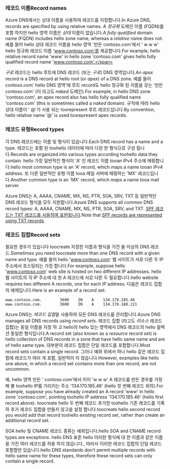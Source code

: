 ### <a name="record-names"></a><span data-ttu-id="7627c-101">레코드 이름</span><span class="sxs-lookup"><span data-stu-id="7627c-101">Record names</span></span>

<span data-ttu-id="7627c-102">Azure DNS에서는 상대 이름을 사용하여 레코드를 지정합니다.</span><span class="sxs-lookup"><span data-stu-id="7627c-102">In Azure DNS, records are specified by using relative names.</span></span> <span data-ttu-id="7627c-103">A *정규화* 도메인 이름 (FQDN)를 포함 하지만 hello 영역 이름은 *상대* 이름이 없습니다.</span><span class="sxs-lookup"><span data-stu-id="7627c-103">A *fully qualified* domain name (FQDN) includes hello zone name, whereas a *relative* name does not.</span></span> <span data-ttu-id="7627c-104">예를 들어 hello 상대 레코드 이름을 hello 영역 '만든 contoso.com'에서 ' w w w' hello 정규화 레코드 이름 'www.contoso.com'를 제공합니다.</span><span class="sxs-lookup"><span data-stu-id="7627c-104">For example, hello relative record name 'www' in hello zone 'contoso.com' gives hello fully qualified record name 'www.contoso.com'.</span></span>

<span data-ttu-id="7627c-105">*구로* 레코드는 hello 루트에 DNS 레코드 (또는 *구로*) DNS 영역입니다.</span><span class="sxs-lookup"><span data-stu-id="7627c-105">An *apex* record is a DNS record at hello root (or *apex*) of a DNS zone.</span></span> <span data-ttu-id="7627c-106">예를 들어 contoso.com' hello DNS 영역'에 루트 record도 hello 정규화 된 이름을 갖는 '만든 contoso.com' (이 라고도 *naked* 도메인).</span><span class="sxs-lookup"><span data-stu-id="7627c-106">For example, in hello DNS zone 'contoso.com', an apex record also has hello fully qualified name 'contoso.com' (this is sometimes called a *naked* domain).</span></span>  <span data-ttu-id="7627c-107">규칙에 따라 hello 상대 이름이 ' @'가 사용 되는 toorepresent 루트 레코드입니다.</span><span class="sxs-lookup"><span data-stu-id="7627c-107">By convention, hello relative name '@' is used toorepresent apex records.</span></span>

### <a name="record-types"></a><span data-ttu-id="7627c-108">레코드 유형</span><span class="sxs-lookup"><span data-stu-id="7627c-108">Record types</span></span>

<span data-ttu-id="7627c-109">각 DNS 레코드에는 이름 및 형식이 있습니다.</span><span class="sxs-lookup"><span data-stu-id="7627c-109">Each DNS record has a name and a type.</span></span> <span data-ttu-id="7627c-110">레코드는 포함 된 toohello 데이터에 따라 다양 한 형식으로 구성 됩니다.</span><span class="sxs-lookup"><span data-stu-id="7627c-110">Records are organized into various types according toohello data they contain.</span></span> <span data-ttu-id="7627c-111">hello 가장 일반적인 형식이 'A' 인 레코드 이름 tooan IPv4 주소에 매핑합니다.</span><span class="sxs-lookup"><span data-stu-id="7627c-111">hello most common type is an 'A' record, which maps a name tooan IPv4 address.</span></span> <span data-ttu-id="7627c-112">또 다른 일반적인 유형 이름 tooa 메일 서버에 매핑하는 'MX' 레코드입니다.</span><span class="sxs-lookup"><span data-stu-id="7627c-112">Another common type is an 'MX' record, which maps a name tooa mail server.</span></span>

<span data-ttu-id="7627c-113">Azure DNS는 A, AAAA, CNAME, MX, NS, PTR, SOA, SRV, TXT 등 일반적인 DNS 레코드 형식을 모두 지원합니다.</span><span class="sxs-lookup"><span data-stu-id="7627c-113">Azure DNS supports all common DNS record types: A, AAAA, CNAME, MX, NS, PTR, SOA, SRV, and TXT.</span></span> <span data-ttu-id="7627c-114">[SPF 레코드는 TXT 레코드를 사용하여 표현됩니다](../articles/dns/dns-zones-records.md#spf-records).</span><span class="sxs-lookup"><span data-stu-id="7627c-114">Note that [SPF records are represented using TXT records](../articles/dns/dns-zones-records.md#spf-records).</span></span>

### <a name="record-sets"></a><span data-ttu-id="7627c-115">레코드 집합</span><span class="sxs-lookup"><span data-stu-id="7627c-115">Record sets</span></span>

<span data-ttu-id="7627c-116">필요한 경우가 있습니다 toocreate 지정한 이름과 형식을 가진 둘 이상의 DNS 레코드.</span><span class="sxs-lookup"><span data-stu-id="7627c-116">Sometimes you need toocreate more than one DNS record with a given name and type.</span></span> <span data-ttu-id="7627c-117">예를 들어 hello 'www.contoso.com' 웹 사이트가 서로 다른 두 IP 주소에서 호스팅되는 가정 합니다.</span><span class="sxs-lookup"><span data-stu-id="7627c-117">For example, suppose hello 'www.contoso.com' web site is hosted on two different IP addresses.</span></span> <span data-ttu-id="7627c-118">hello 웹 사이트의 각 IP 주소에 대 한 A 레코드에 서로 다른 두 필요합니다.</span><span class="sxs-lookup"><span data-stu-id="7627c-118">hello website requires two different A records, one for each IP address.</span></span> <span data-ttu-id="7627c-119">다음은 레코드 집합의 예제입니다.</span><span class="sxs-lookup"><span data-stu-id="7627c-119">Here is an example of a record set:</span></span>

    www.contoso.com.        3600    IN    A    134.170.185.46
    www.contoso.com.        3600    IN    A    134.170.188.221

<span data-ttu-id="7627c-120">Azure DNS는 *레코드 집합*을 사용하여 모든 DNS 레코드를 관리합니다.</span><span class="sxs-lookup"><span data-stu-id="7627c-120">Azure DNS manages all DNS records using *record sets*.</span></span> <span data-ttu-id="7627c-121">레코드 집합 (라고도 *리소스* 레코드 집합)는 동일 이름을 지정 하 고 hello의 hello 있는 영역에서 DNS 레코드의 hello 컬렉션 동일한 형식입니다.</span><span class="sxs-lookup"><span data-stu-id="7627c-121">A record set (also known as a *resource* record set) is hello collection of DNS records in a zone that have hello same name and are of hello same type.</span></span> <span data-ttu-id="7627c-122">대부분의 레코드 집합은 단일 레코드를 포함합니다.</span><span class="sxs-lookup"><span data-stu-id="7627c-122">Most record sets contain a single record.</span></span> <span data-ttu-id="7627c-123">그러나 예와 위에서 하나 hello 같은 레코드 집합에 레코드가 여러 개 포함, 일반적이 지 않습니다.</span><span class="sxs-lookup"><span data-stu-id="7627c-123">However, examples like hello one above, in which a record set contains more than one record, are not uncommon.</span></span>

<span data-ttu-id="7627c-124">예, hello 영역 만든 ' contoso.com'에서 이미 'w w w' A 레코드를 만든 경우를 가정해 볼 toohello IP를 가리키는 주소 '134.170.185.46' (hello 첫 번째 레코드 위의).</span><span class="sxs-lookup"><span data-stu-id="7627c-124">For example, suppose you have already created an A record 'www' in hello zone 'contoso.com', pointing toohello IP address '134.170.185.46' (hello first record above).</span></span>  <span data-ttu-id="7627c-125">toocreate hello 두 번째 레코드 추가한 toohello 기존 레코드를 기록 하 추가 레코드 집합을 만들지 않고을 설정 합니다.</span><span class="sxs-lookup"><span data-stu-id="7627c-125">toocreate hello second record you would add that record toohello existing record set, rather than create an additional record set.</span></span>

<span data-ttu-id="7627c-126">SOA hello 및 CNAME 레코드 종류는 예외입니다.</span><span class="sxs-lookup"><span data-stu-id="7627c-126">hello SOA and CNAME record types are exceptions.</span></span> <span data-ttu-id="7627c-127">hello DNS 표준 hello 이러한 형식에 대 한 이름과 같은 이름을 가진 여러 레코드를 허용 하지 않습니다., 따라서 이러한 레코드 집합의 단일 레코드 포함할만 있습니다.</span><span class="sxs-lookup"><span data-stu-id="7627c-127">hello DNS standards don't permit multiple records with hello same name for these types, therefore these record sets can only contain a single record.</span></span>
